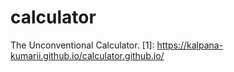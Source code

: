 # calculator
The Unconventional Calculator.
[1]: https://kalpana-kumarii.github.io/calculator.github.io/ 


